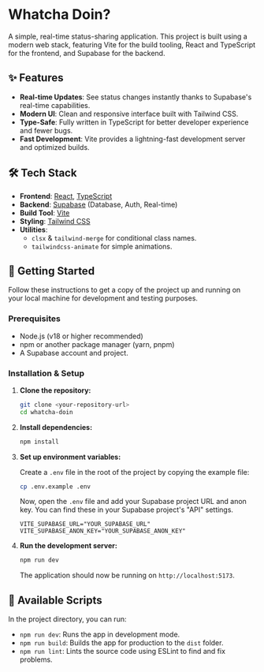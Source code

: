 # Whatcha Doin?

A simple, real-time status-sharing application. This project is built using a modern web stack, featuring Vite for the build tooling, React and TypeScript for the frontend, and Supabase for the backend.

## ✨ Features

- **Real-time Updates**: See status changes instantly thanks to Supabase's real-time capabilities.
- **Modern UI**: Clean and responsive interface built with Tailwind CSS.
- **Type-Safe**: Fully written in TypeScript for better developer experience and fewer bugs.
- **Fast Development**: Vite provides a lightning-fast development server and optimized builds.

## 🛠️ Tech Stack

- **Frontend**: [React](https://react.dev/), [TypeScript](https://www.typescriptlang.org/)
- **Backend**: [Supabase](https://supabase.com/) (Database, Auth, Real-time)
- **Build Tool**: [Vite](https://vitejs.dev/)
- **Styling**: [Tailwind CSS](https://tailwindcss.com/)
- **Utilities**:
  - `clsx` & `tailwind-merge` for conditional class names.
  - `tailwindcss-animate` for simple animations.

## 🚀 Getting Started

Follow these instructions to get a copy of the project up and running on your local machine for development and testing purposes.

### Prerequisites

- Node.js (v18 or higher recommended)
- npm or another package manager (yarn, pnpm)
- A Supabase account and project.

### Installation & Setup

1.  **Clone the repository:**
    ```bash
    git clone <your-repository-url>
    cd whatcha-doin
    ```

2.  **Install dependencies:**
    ```bash
    npm install
    ```

3.  **Set up environment variables:**

    Create a `.env` file in the root of the project by copying the example file:
    ```bash
    cp .env.example .env
    ```

    Now, open the `.env` file and add your Supabase project URL and anon key. You can find these in your Supabase project's "API" settings.

    ```env
    VITE_SUPABASE_URL="YOUR_SUPABASE_URL"
    VITE_SUPABASE_ANON_KEY="YOUR_SUPABASE_ANON_KEY"
    ```

4.  **Run the development server:**
    ```bash
    npm run dev
    ```

    The application should now be running on `http://localhost:5173`.

## 📜 Available Scripts

In the project directory, you can run:

- `npm run dev`: Runs the app in development mode.
- `npm run build`: Builds the app for production to the `dist` folder.
- `npm run lint`: Lints the source code using ESLint to find and fix problems.
